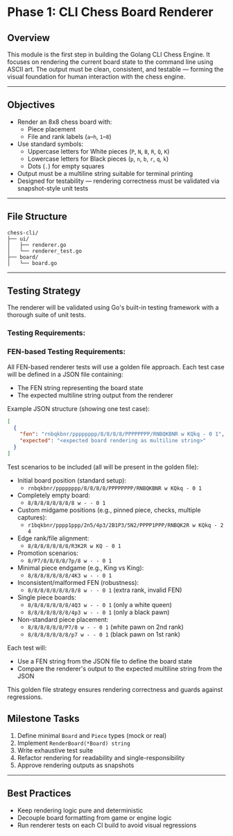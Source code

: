 # Phase 1: CLI Chess Board Renderer

## Overview

This module is the first step in building the Golang CLI Chess Engine. It focuses on rendering the current board state to the command line using ASCII art. The output must be clean, consistent, and testable — forming the visual foundation for human interaction with the chess engine.

---

## Objectives

- Render an 8x8 chess board with:
  - Piece placement
  - File and rank labels (`a`–`h`, `1`–`8`)
- Use standard symbols:
  - Uppercase letters for White pieces (`P`, `N`, `B`, `R`, `Q`, `K`)
  - Lowercase letters for Black pieces (`p`, `n`, `b`, `r`, `q`, `k`)
  - Dots (`.`) for empty squares
- Output must be a multiline string suitable for terminal printing
- Designed for testability — rendering correctness must be validated via snapshot-style unit tests

---

## File Structure

```
chess-cli/
├── ui/
│   ├── renderer.go
│   └── renderer_test.go
├── board/
│   └── board.go
```
---

## Testing Strategy

The renderer will be validated using Go's built-in testing framework with a thorough suite of unit tests.

### Testing Requirements:


### FEN-based Testing Requirements:

All FEN-based renderer tests will use a golden file approach. Each test case will be defined in a JSON file containing:

- The FEN string representing the board state
- The expected multiline string output from the renderer


Example JSON structure (showing one test case):
```json
[
  {
    "fen": "rnbqkbnr/pppppppp/8/8/8/8/PPPPPPPP/RNBQKBNR w KQkq - 0 1",
    "expected": "<expected board rendering as multiline string>"
  }
]
```

Test scenarios to be included (all will be present in the golden file):
- Initial board position (standard setup):  
    - `rnbqkbnr/pppppppp/8/8/8/8/PPPPPPPP/RNBQKBNR w KQkq - 0 1`
- Completely empty board:  
    - `8/8/8/8/8/8/8/8 w - - 0 1`
- Custom midgame positions (e.g., pinned piece, checks, multiple captures):  
    - `r1bqkbnr/pppp1ppp/2n5/4p3/2B1P3/5N2/PPPP1PPP/RNBQK2R w KQkq - 2 4`
- Edge rank/file alignment:  
    - `8/8/8/8/8/8/8/R3K2R w KQ - 0 1`
- Promotion scenarios:  
    - `8/P7/8/8/8/8/7p/8 w - - 0 1`
- Minimal piece endgame (e.g., King vs King):  
    - `8/8/8/8/8/8/8/4K3 w - - 0 1`
- Inconsistent/malformed FEN (robustness):  
    - `8/8/8/8/8/8/8/8/8 w - - 0 1`  (extra rank, invalid FEN)
- Single piece boards:
    - `8/8/8/8/8/8/8/4Q3 w - - 0 1`  (only a white queen)
    - `8/8/8/8/8/8/8/4p3 w - - 0 1`  (only a black pawn)
- Non-standard piece placement:
    - `8/8/8/8/8/8/P7/8 w - - 0 1`  (white pawn on 2nd rank)
    - `8/8/8/8/8/8/8/p7 w - - 0 1`  (black pawn on 1st rank)

Each test will:
- Use a FEN string from the JSON file to define the board state
- Compare the renderer's output to the expected multiline string from the JSON

This golden file strategy ensures rendering correctness and guards against regressions.

## Milestone Tasks

1. Define minimal `Board` and `Piece` types (mock or real)
2. Implement `RenderBoard(*Board) string`
3. Write exhaustive test suite
4. Refactor rendering for readability and single-responsibility
5. Approve rendering outputs as snapshots

---

## Best Practices

- Keep rendering logic pure and deterministic
- Decouple board formatting from game or engine logic
- Run renderer tests on each CI build to avoid visual regressions